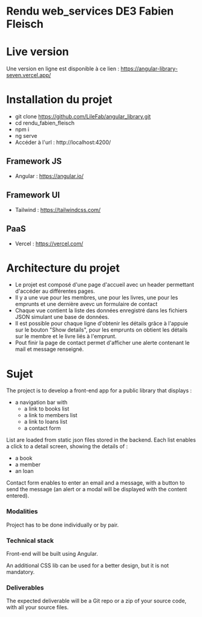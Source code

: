 # Rendu web_services DE3 Fabien Fleisch

# Live version
Une version en ligne est disponible à ce lien : https://angular-library-seven.vercel.app/

# Installation du projet
- git clone https://github.com/LileFab/angular_library.git
- cd rendu_fabien_fleisch
- npm i
- ng serve
- Accéder à l'url : http://localhost:4200/

## Framework JS
- Angular : https://angular.io/

## Framework UI
- Tailwind : https://tailwindcss.com/

## PaaS
- Vercel : https://vercel.com/

# Architecture du projet

- Le projet est composé d'une page d'accueil avec un header permettant d'accéder au différentes pages.
- Il y a une vue pour les membres, une pour les livres, une pour les emprunts et une dernière avevc un formulaire de contact
- Chaque vue contient la liste des données enregistré dans les fichiers JSON simulant une base de données.
- Il est possible pour chaque ligne d'obtenir les détails grâce à l'appuie sur le bouton "Show details", pour les emprunts on obtient les détails sur le membre et le livre liés à l'emprunt.
- Pout finir la page de contact permet d'afficher une alerte contenant le mail et message renseigné.

# Sujet

The project is to develop a front-end app for a public library that displays :
- a navigation bar with 
  - a link to books list
  - a link to members list
  - a link to loans list
  - a contact form

List are loaded from static json files stored in the backend.
Each list enables a click to a detail screen, showing the details of :
- a book
- a member
- an loan

Contact form enables to enter an email and a message, with a button to send the message (an alert or a modal will be displayed with the content entered).

### Modalities

Project has to be done individually or by pair.  

### Technical stack

Front-end will be built using Angular.

An additional CSS lib can be used for a better design, but it is not mandatory.

### Deliverables

The expected deliverable will be a Git repo or a zip of your source code, with all your source files.
